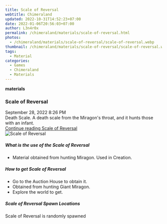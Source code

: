```yaml
---
title: Scale of Reversal
webtitle: Chimeraland
updated: 2022-10-31T14:52:23+07:00
date: 2022-01-06T20:56:03+07:00
author: L3n4r0x
permalink: /chimeraland/materials/scale-of-reversal.html
photos:
  - /chimeraland/materials/scale-of-reversal/scale-of-reversal.webp
thumbnail: /chimeraland/materials/scale-of-reversal/scale-of-reversal.webp
tags:
  - Material
categories:
  - Games
  - Chimeraland
  - Materials
---
```


<section id="bootstrap-wrapper"><link rel="stylesheet" href="https://cdn.statically.io/gh/dimaslanjaka/Web-Manajemen/40ac3225/css/bootstrap-4.5-wrapper.css"/><div class="row g-0 border rounded overflow-hidden flex-md-row mb-4 shadow-sm position-relative"><div class="col p-4 d-flex flex-column position-static"><strong class="d-inline-block mb-2 text-success">materials</strong><h3 class="mb-0">Scale of Reversal</h3><div class="mb-1 text-muted">September 28, 2022 8:26 PM</div><div class="mb-2 border p-1">Death Scale. A death scale from the Miragon&#x27;s throat, and it hunts those with an infant.</div><a href="#" class="stretched-link d-none">Continue reading Scale of Reversal</a></div><div class="col-auto d-none d-lg-block"><img src="/chimeraland/materials/scale-of-reversal/scale-of-reversal.webp" alt="Scale of Reversal"/></div></div><div class="row"><div class="col-lg-6 col-12 mb-2"><div class="card"><div class="card-body"><h5 class="card-title">What is the use of the Scale of Reversal</h5><div class="card-text"><ul><li>Material obtained from hunting Miragon. Used in Creation.</li></ul></div></div></div></div><div class="col-lg-6 col-12 mb-2"><div class="card"><div class="card-body"><h5 class="card-title">How to get Scale of Reversal</h5><div class="card-text"><ul><li>Go to the Auction House to obtain it.</li><li>Obtained from hunting Giant Miragon.</li><li>Explore the world to get.</li></ul></div></div></div></div><div class="col-12 mb-2"><h5>Scale of Reversal Spawn Locations</h5><p>Scale of Reversal is randomly spawned</p></div></div></section>